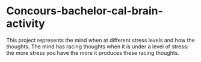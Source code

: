 # Concours-bachelor-cal-brain-activity
This project represents the mind when at different stress levels and how the thoughts. The mind has racing thoughts when it is under a level of stress: the more stress you have the more it produces these racing thoughts.
